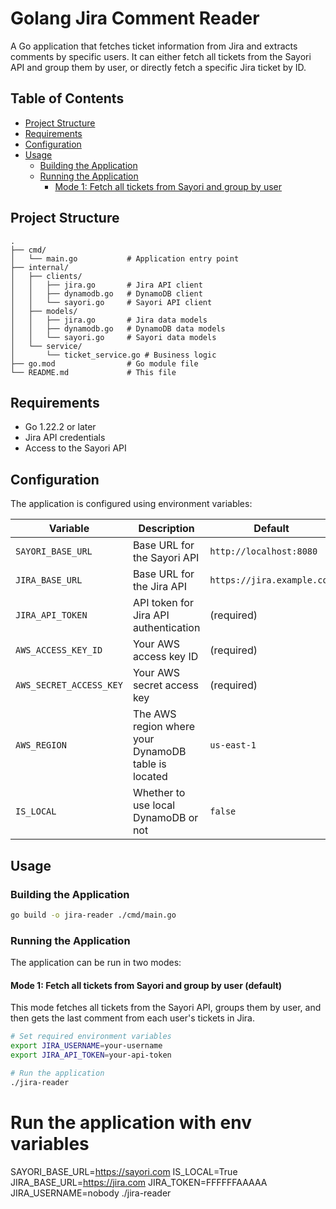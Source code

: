 # Golang Jira Comment Reader

A Go application that fetches ticket information from Jira and extracts comments by specific users. It can either fetch all tickets from the Sayori API and group them by user, or directly fetch a specific Jira ticket by ID.

## Table of Contents

- [Project Structure](#project-structure)
- [Requirements](#requirements)
- [Configuration](#configuration)
- [Usage](#usage)
  - [Building the Application](#building-the-application)
  - [Running the Application](#running-the-application)
    - [Mode 1: Fetch all tickets from Sayori and group by user](#mode-1-fetch-all-tickets-from-sayori-and-group-by-user)



## Project Structure

```
.
├── cmd/
│   └── main.go           # Application entry point
├── internal/
│   ├── clients/
│   │   ├── jira.go       # Jira API client
│   │   ├── dynamodb.go   # DynamoDB client
│   │   └── sayori.go     # Sayori API client
│   ├── models/
│   │   ├── jira.go       # Jira data models
│   │   ├── dynamodb.go   # DynamoDB data models
│   │   └── sayori.go     # Sayori data models
│   └── service/
│       └── ticket_service.go # Business logic
├── go.mod                # Go module file
└── README.md             # This file
```

## Requirements

- Go 1.22.2 or later
- Jira API credentials
- Access to the Sayori API

## Configuration

The application is configured using environment variables:

| Variable | Description | Default |
|----------|-------------|---------|
| `SAYORI_BASE_URL` | Base URL for the Sayori API | `http://localhost:8080` |
| `JIRA_BASE_URL` | Base URL for the Jira API | `https://jira.example.com` |
| `JIRA_API_TOKEN` | API token for Jira API authentication | (required) |
| `AWS_ACCESS_KEY_ID`       | Your AWS access key ID                           | (required)            |
| `AWS_SECRET_ACCESS_KEY`   | Your AWS secret access key                       | (required)            |
| `AWS_REGION`              | The AWS region where your DynamoDB table is located | `us-east-1`         |
| `IS_LOCAL`              | Whether to use local DynamoDB or not            | `false`              |
## Usage

### Building the Application

```bash
go build -o jira-reader ./cmd/main.go
```

### Running the Application

The application can be run in two modes:

#### Mode 1: Fetch all tickets from Sayori and group by user (default)

This mode fetches all tickets from the Sayori API, groups them by user, and then gets the last comment from each user's tickets in Jira.

```bash
# Set required environment variables
export JIRA_USERNAME=your-username
export JIRA_API_TOKEN=your-api-token

# Run the application
./jira-reader
```

# Run the application with env variables

SAYORI_BASE_URL=https://sayori.com IS_LOCAL=True JIRA_BASE_URL=https://jira.com JIRA_TOKEN=FFFFFFAAAAA JIRA_USERNAME=nobody ./jira-reader
